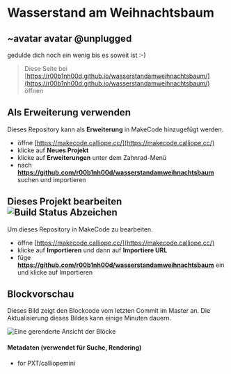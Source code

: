 # Wasserstand am Weihnachtsbaum
## ~avatar avatar @unplugged
gedulde dich noch ein wenig bis es soweit ist :-)


> Diese Seite bei [https://r00b1nh00d.github.io/wasserstandamweihnachtsbaum/](https://r00b1nh00d.github.io/wasserstandamweihnachtsbaum/) öffnen

## Als Erweiterung verwenden

Dieses Repository kann als **Erweiterung** in MakeCode hinzugefügt werden.

* öffne [https://makecode.calliope.cc/](https://makecode.calliope.cc/)
* klicke auf **Neues Projekt**
* klicke auf **Erweiterungen** unter dem Zahnrad-Menü
* nach **https://github.com/r00b1nh00d/wasserstandamweihnachtsbaum** suchen und importieren

## Dieses Projekt bearbeiten ![Build Status Abzeichen](https://github.com/r00b1nh00d/wasserstandamweihnachtsbaum/workflows/MakeCode/badge.svg)

Um dieses Repository in MakeCode zu bearbeiten.

* öffne [https://makecode.calliope.cc/](https://makecode.calliope.cc/)
* klicke auf **Importieren** und dann auf **Importiere URL**
* füge **https://github.com/r00b1nh00d/wasserstandamweihnachtsbaum** ein und klicke auf Importieren

## Blockvorschau

Dieses Bild zeigt den Blockcode vom letzten Commit im Master an.
Die Aktualisierung dieses Bildes kann einige Minuten dauern.

![Eine gerenderte Ansicht der Blöcke](https://github.com/r00b1nh00d/wasserstandamweihnachtsbaum/raw/master/.github/makecode/blocks.png)

#### Metadaten (verwendet für Suche, Rendering)

* for PXT/calliopemini
<script src="https://makecode.com/gh-pages-embed.js"></script><script>makeCodeRender("{{ site.makecode.home_url }}", "{{ site.github.owner_name }}/{{ site.github.repository_name }}");</script>

